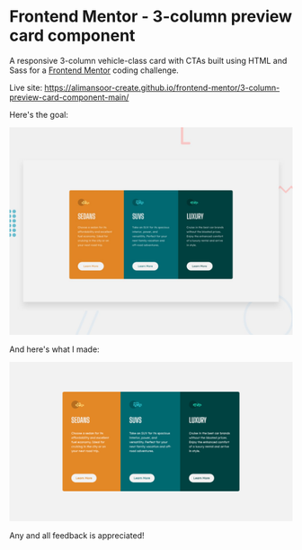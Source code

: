 # Frontend Mentor - 3-column preview card component

A responsive 3-column vehicle-class card with CTAs built using HTML and Sass for a [Frontend Mentor](https://www.frontendmentor.io) coding challenge.

Live site: https://alimansoor-create.github.io/frontend-mentor/3-column-preview-card-component-main/

Here's the goal:

![Design preview for the 3-column preview card component coding challenge](./design/desktop-preview.jpg)

And here's what I made:

![My result](./images/screenshot.png)

Any and all feedback is appreciated!
